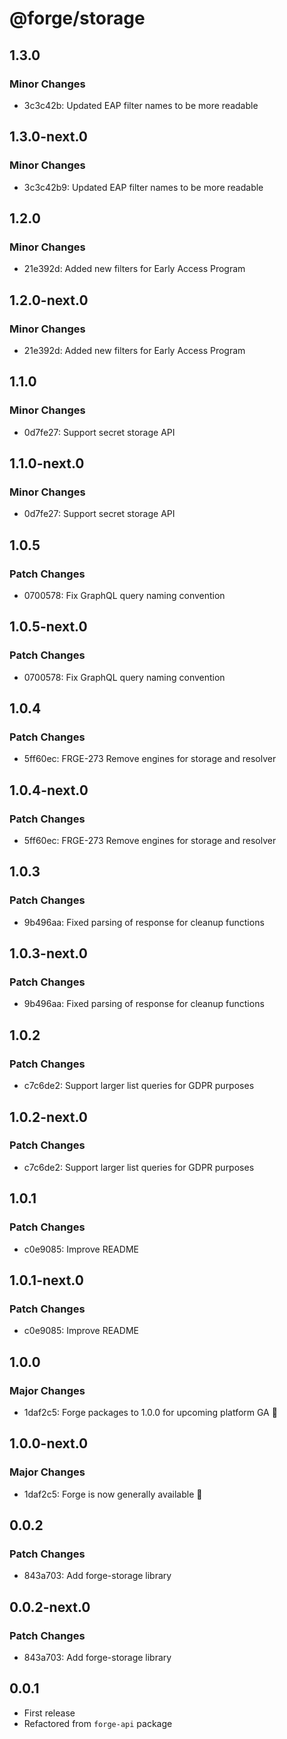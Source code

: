 # @forge/storage

## 1.3.0

### Minor Changes

- 3c3c42b: Updated EAP filter names to be more readable

## 1.3.0-next.0

### Minor Changes

- 3c3c42b9: Updated EAP filter names to be more readable

## 1.2.0

### Minor Changes

- 21e392d: Added new filters for Early Access Program

## 1.2.0-next.0

### Minor Changes

- 21e392d: Added new filters for Early Access Program

## 1.1.0

### Minor Changes

- 0d7fe27: Support secret storage API

## 1.1.0-next.0

### Minor Changes

- 0d7fe27: Support secret storage API

## 1.0.5

### Patch Changes

- 0700578: Fix GraphQL query naming convention

## 1.0.5-next.0

### Patch Changes

- 0700578: Fix GraphQL query naming convention

## 1.0.4

### Patch Changes

- 5ff60ec: FRGE-273 Remove engines for storage and resolver

## 1.0.4-next.0

### Patch Changes

- 5ff60ec: FRGE-273 Remove engines for storage and resolver

## 1.0.3

### Patch Changes

- 9b496aa: Fixed parsing of response for cleanup functions

## 1.0.3-next.0

### Patch Changes

- 9b496aa: Fixed parsing of response for cleanup functions

## 1.0.2

### Patch Changes

- c7c6de2: Support larger list queries for GDPR purposes

## 1.0.2-next.0

### Patch Changes

- c7c6de2: Support larger list queries for GDPR purposes

## 1.0.1

### Patch Changes

- c0e9085: Improve README

## 1.0.1-next.0

### Patch Changes

- c0e9085: Improve README

## 1.0.0

### Major Changes

- 1daf2c5: Forge packages to 1.0.0 for upcoming platform GA 🎉

## 1.0.0-next.0

### Major Changes

- 1daf2c5: Forge is now generally available 🎉

## 0.0.2

### Patch Changes

- 843a703: Add forge-storage library

## 0.0.2-next.0

### Patch Changes

- 843a703: Add forge-storage library

## 0.0.1

- First release
- Refactored from `forge-api` package
